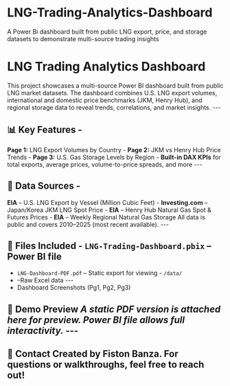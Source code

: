 # LNG-Trading-Analytics-Dashboard
A Power Bi dashboard built from public LNG export, price, and storage datasets to demonstrate multi-source trading insights
# LNG Trading Analytics Dashboard 
This project showcases a multi-source Power BI dashboard built from public LNG market datasets. The dashboard combines U.S. LNG export volumes, international and domestic price benchmarks (JKM, Henry Hub), and regional storage data to reveal trends, correlations, and market insights. --- 
## 📊 Key Features - 
**Page 1:** LNG Export Volumes by Country - 
**Page 2:** JKM vs Henry Hub Price Trends - 
**Page 3:** U.S. Gas Storage Levels by Region - 
**Built-in DAX KPIs** for total exports, average prices, volume-to-price spreads, and more --- 
## 📁 Data Sources - 
**EIA** – U.S. LNG Export by Vessel (Million Cubic Feet) - 
**Investing.com** – Japan/Korea JKM LNG Spot Price - 
**EIA** – Henry Hub Natural Gas Spot & Futures Prices - 
**EIA** – Weekly Regional Natural Gas Storage All data is public and covers 2010–2025 (most recent available). --- 
## 📂 Files Included - `LNG-Trading-Dashboard.pbix` – Power BI file 
- `LNG-Dashboard-PDF.pdf` – Static export for viewing - `/data/`
- –Raw Excel data ---
- Dashboard Screenshots (Pg1, Pg2, Pg3)
## 🔗 Demo Preview _A static PDF version is attached here for preview. Power BI file allows full interactivity._ ---
## 📩 Contact Created by Fiston Banza. For questions or walkthroughs, feel free to reach out!
